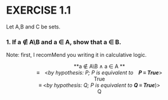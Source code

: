 # EXERCISE 1.1
Let A,B and C be sets.
###  1.  If a ∉ A\B and a ∈ A, show that a ∈ B.
Note: first, I recomMend you writing it in calculative logic.
<div align="center">

**a ∉ A\B ∧ a ∈ A **<br>
≡ <*by hypothesis: P; P is equivalent to **P ≡ True***> <br>
True<br>
≡ <*by hypothesis: Q; P is equivalent to **Q ≡ True***)> <br>
Q

</div>
